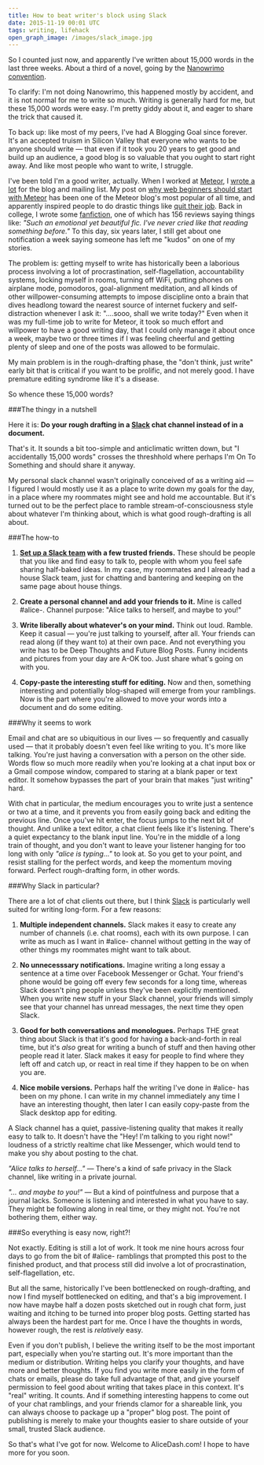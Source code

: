 ```yaml
---
title: How to beat writer's block using Slack
date: 2015-11-19 00:01 UTC
tags: writing, lifehack
open_graph_image: /images/slack_image.jpg
---
```


So I counted just now, and apparently I've written about 15,000 words in the last three weeks. About a third of a novel, going by the [Nanowrimo](http://nanowrimo.org/) [convention](http://nanowrimo.org/how-it-works). 

To clarify: I'm not doing Nanowrimo, this happened mostly by accident, and it is not normal for me to write so much. Writing is generally hard for me, but these 15,000 words were easy. I'm pretty giddy about it, and eager to share the trick that caused it.

To back up: like most of my peers, I've had A Blogging Goal since forever. It's an accepted truism in Silicon Valley that everyone who wants to be anyone should write &mdash; that even if it took you 20 years to get good and build up an audience, a good blog is so valuable that you ought to start right away. And like most people who want to write, I struggle.

I've been told I'm a good writer, actually. When I worked at [Meteor](https://www.meteor.com/), I [wrote a lot](http://info.meteor.com/blog/author/alice-yu) for the blog and mailing list. My post on [why web beginners should start with Meteor](http://info.meteor.com/blog/why-web-beginners-should-start-with-meteor) has been one of the Meteor blog's most popular of all time, and apparently inspired people to do drastic things like [quit their job](https://twitter.com/wassimans/status/526456290147844096). Back in college, I wrote some [fanfiction](https://www.fanfiction.net/u/364075/Sothis-Star1), one of which has 156 reviews saying things like: *"Such an emotional yet beautiful fic. I've never cried like that reading something before."* To this day, six years later, I still get about one notification a week saying someone has left me "kudos" on one of my stories.

The problem is: getting myself to write has historically been a laborious process involving a lot of procrastination, self-flagellation, accountability systems, locking myself in rooms, turning off WiFi, putting phones on airplane mode, pomodoros, goal-alignment meditation, and all kinds of other willpower-consuming attempts to impose discipline onto a brain that dives headlong toward the nearest source of internet fuckery and self-distraction whenever I ask it: "....sooo, shall we write today?" Even when it was my full-time job to write for Meteor, it took so much effort and willpower to have a good writing day, that I could only manage it about once a week, maybe two or three times if I was feeling cheerful and getting plenty of sleep and one of the posts was allowed to be formulaic.

My main problem is in the rough-drafting phase, the "don't think, just write" early bit that is critical if you want to be prolific, and not merely good. I have premature editing syndrome like it's a disease. 

So whence these 15,000 words?

###The thingy in a nutshell

Here it is: **Do your rough drafting in a [Slack](https://slack.com/) chat channel instead of in a document.**

That's it. It sounds a bit too-simple and anticlimatic written down, but "I accidentally 15,000 words" crosses the threshhold where perhaps I'm On To Something and should share it anyway. 

My personal slack channel wasn't originally conceived of as a writing aid &mdash; I figured I would mostly use it as a place to write down my goals for the day, in a place where my roommates might see and hold me accountable. But it's turned out to be the perfect place to ramble stream-of-consciousness style about whatever I'm thinking about, which is what good rough-drafting is all about.

###The how-to

1. **[Set up a Slack team](https://slack.com/create) with a few trusted friends.** These should be people that you like and find easy to talk to, people with whom you feel safe sharing half-baked ideas. In my case, my roommates and I already had a house Slack team, just for chatting and bantering and keeping on the same page about house things. 

2. **Create a personal channel and add your friends to it.** Mine is called #alice-. Channel purpose: "Alice talks to herself, and maybe to you!" 

3. **Write liberally about whatever's on your mind.** Think out loud. Ramble. Keep it casual &mdash; you're just talking to yourself, after all. Your friends can read along (if they want to) at their own pace. And not everything you write has to be Deep Thoughts and Future Blog Posts. Funny incidents and pictures from your day are A-OK too. Just share what's going on with you.

4. **Copy-paste the interesting stuff for editing.** Now and then, something interesting and potentially blog-shaped will emerge from your ramblings. Now is the part where you're allowed to move your words into a document and do some editing.

###Why it seems to work

Email and chat are so ubiquitious in our lives &mdash; so frequently and casually used &mdash; that it probably doesn't even feel like writing to you. It's more like talking. You're just having a conversation with a person on the other side. Words flow so much more readily when you're looking at a chat input box or a Gmail compose window, compared to staring at a blank paper or text editor. It somehow bypasses the part of your brain that makes "just writing" hard. 

With chat in particular, the medium encourages you to write just a sentence or two at a time, and it prevents you from easily going back and editing the previous line. Once you've hit enter, the focus jumps to the next bit of thought. And unlike a text editor, a chat client feels like it's listening. There's a quiet expectancy to the blank input line. You're in the middle of a long train of thought, and you don't want to leave your listener hanging for too long with only *"alice is typing..."* to look at. So you get to your point, and resist stalling for the perfect words, and keep the momentum moving forward. Perfect rough-drafting form, in other words.

###Why Slack in particular?

There are a lot of chat clients out there, but I think [Slack](https://slack.com/) is particularly well suited for writing long-form. For a few reasons:

1. **Multiple independent channels.** Slack makes it easy to create any number of channels (i.e. chat rooms), each with its own purpose. I can write as much as I want in #alice- channel without getting in the way of other things my roommates might want to talk about.

2. **No unnecesssary notifications.** Imagine writing a long essay a sentence at a time over Facebook Messenger or Gchat. Your friend's phone would be going off every few seconds for a long time, whereas Slack doesn't ping people unless they've been explicitly mentioned. When you write new stuff in your Slack channel, your friends will simply see that your channel has unread messages, the next time they open Slack.

3. **Good for both conversations and monologues.** Perhaps THE great thing about Slack is that it's good for having a back-and-forth in real time, but it's *also* great for writing a bunch of stuff and then having other people read it later. Slack makes it easy for people to find where they left off and catch up, or react in real time if they happen to be on when you are.

4. **Nice mobile versions.** Perhaps half the writing I've done in #alice- has been on my phone. I can write in my channel immediately any time I have an interesting thought, then later I can easily copy-paste from the Slack desktop app for editing.

A Slack channel has a quiet, passive-listening quality that makes it really easy to talk to. It doesn't have the "Hey! I'm talking to you right now!" loudness of a strictly realtime chat like Messenger, which would tend to make you shy about posting to the chat. 

*"Alice talks to herself..."* &mdash; There's a kind of safe privacy in the Slack channel, like writing in a private journal. 

*"... and maybe to you!"* &mdash; But a kind of pointfulness and purpose that a journal lacks. Someone is listening and interested in what you have to say. They might be following along in real time, or they might not. You're not bothering them, either way.

###So everything is easy now, right?! 

Not exactly. Editing is still a lot of work. It took me nine hours across four days to go from the bit of #alice- ramblings that prompted this post to the finished product, and that process still did involve a lot of procrastination, self-flagellation, etc. 

But all the same, historically I've been bottlenecked on rough-drafting, and now I find myself bottlenecked on editing, and that's a big improvement. I now have maybe half a dozen posts sketched out in rough chat form, just waiting and itching to be turned into proper blog posts. Getting started has always been the hardest part for me. Once I have the thoughts in words, however rough, the rest is *relatively* easy.

Even if you don't publish, I believe the writing itself to be the most important part, especially when you're starting out. It's more important than the medium or distribution. Writing helps you clarify your thoughts, and have more and better thoughts. If you find you write more easily in the form of chats or emails, please do take full advantage of that, and give yourself permission to feel good about writing that takes place in this context. It's "real" writing. It counts. And if something interesting happens to come out of your chat ramblings, and your friends clamor for a shareable link, you can always choose to package up a "proper" blog post. The point of publishing is merely to make your thoughts easier to share outside of your small, trusted Slack audience.

So that's what I've got for now. Welcome to AliceDash.com! I hope to have more for you soon.